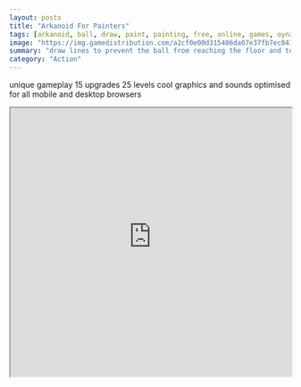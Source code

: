```yaml
---
layout: posts
title: "Arkanoid For Painters"
tags: [arkanoid, ball, draw, paint, painting, free, online, games, oyna, game, free, games, play, play, games]
image: "https://img.gamedistribution.com/a2cf0e00d315406da07e37fb7ec04153.jpg"
summary: "draw lines to prevent the ball from reaching the floor and to let it destroy all blocks  free online games oyna game free games play play games"
category: "Action"
---
```


unique gameplay 15 upgrades 25 levels cool graphics and sounds optimised for all mobile and desktop browsers

<iframe width="100%" height="480px;" src="https://html5.gamedistribution.com/a2cf0e00d315406da07e37fb7ec04153/"></iframe>